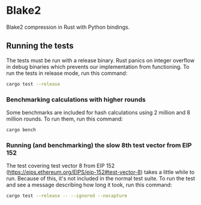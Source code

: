 # Blake2

Blake2 compression in Rust with Python bindings.

## Running the tests

The tests must be run with a release binary.  Rust panics on integer overflow
in debug binaries which prevents our implementation from functioning.  To run
the tests in release mode, run this command:
```bash
cargo test --release
```

### Benchmarking calculations with higher rounds

Some benchmarks are included for hash calculations using 2 million and 8
million rounds.  To run them, run this command:
```bash
cargo bench
```

### Running (and benchmarking) the slow 8th test vector from EIP 152

The test covering test vector 8 from EIP 152
(https://eips.ethereum.org/EIPS/eip-152#test-vector-8) takes a little while to
run.  Because of this, it's not included in the normal test suite.  To run the
test and see a message describing how long it took, run this command:
```bash
cargo test --release -- --ignored --nocapture
```
